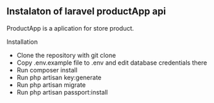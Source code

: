 ## Instalaton of laravel productApp api
ProductApp is a aplication for store product.

Installation
- Clone the repository with git clone
- Copy .env.example file to .env and edit database credentials there
- Run composer install
- Run php artisan key:generate
- Run php artisan migrate
- Run php artisan passport:install
